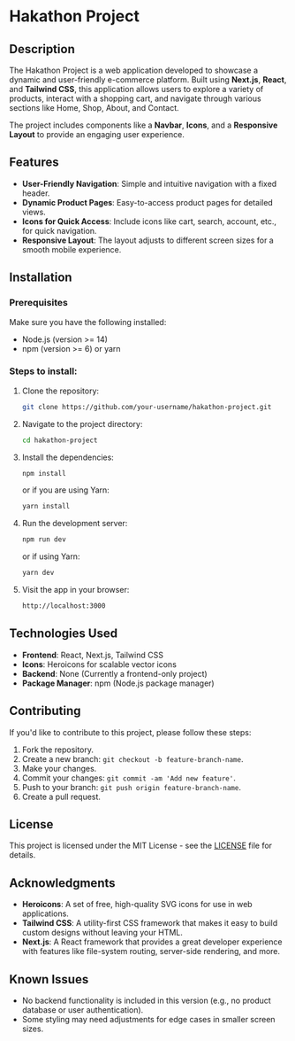 # Hakathon Project

## Description
The Hakathon Project is a web application developed to showcase a dynamic and user-friendly e-commerce platform. Built using **Next.js**, **React**, and **Tailwind CSS**, this application allows users to explore a variety of products, interact with a shopping cart, and navigate through various sections like Home, Shop, About, and Contact.

The project includes components like a **Navbar**, **Icons**, and a **Responsive Layout** to provide an engaging user experience.

## Features
- **User-Friendly Navigation**: Simple and intuitive navigation with a fixed header.
- **Dynamic Product Pages**: Easy-to-access product pages for detailed views.
- **Icons for Quick Access**: Include icons like cart, search, account, etc., for quick navigation.
- **Responsive Layout**: The layout adjusts to different screen sizes for a smooth mobile experience.

## Installation

### Prerequisites
Make sure you have the following installed:
- Node.js (version >= 14)
- npm (version >= 6) or yarn

### Steps to install:
1. Clone the repository:
    ```bash
    git clone https://github.com/your-username/hakathon-project.git
    ```

2. Navigate to the project directory:
    ```bash
    cd hakathon-project
    ```

3. Install the dependencies:
    ```bash
    npm install
    ```
    or if you are using Yarn:
    ```bash
    yarn install
    ```

4. Run the development server:
    ```bash
    npm run dev
    ```
    or if using Yarn:
    ```bash
    yarn dev
    ```

5. Visit the app in your browser:
    ```bash
    http://localhost:3000
    ```

## Technologies Used
- **Frontend**: React, Next.js, Tailwind CSS
- **Icons**: Heroicons for scalable vector icons
- **Backend**: None (Currently a frontend-only project)
- **Package Manager**: npm (Node.js package manager)

## Contributing
If you'd like to contribute to this project, please follow these steps:
1. Fork the repository.
2. Create a new branch: `git checkout -b feature-branch-name`.
3. Make your changes.
4. Commit your changes: `git commit -am 'Add new feature'`.
5. Push to your branch: `git push origin feature-branch-name`.
6. Create a pull request.

## License
This project is licensed under the MIT License - see the [LICENSE](LICENSE) file for details.

## Acknowledgments
- **Heroicons**: A set of free, high-quality SVG icons for use in web applications.
- **Tailwind CSS**: A utility-first CSS framework that makes it easy to build custom designs without leaving your HTML.
- **Next.js**: A React framework that provides a great developer experience with features like file-system routing, server-side rendering, and more.

## Known Issues
- No backend functionality is included in this version (e.g., no product database or user authentication).
- Some styling may need adjustments for edge cases in smaller screen sizes.

